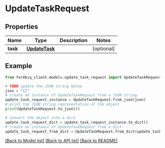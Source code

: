 # UpdateTaskRequest


## Properties

Name | Type | Description | Notes
------------ | ------------- | ------------- | -------------
**task** | [**UpdateTask**](UpdateTask.md) |  | [optional] 

## Example

```python
from formkiq_client.models.update_task_request import UpdateTaskRequest

# TODO update the JSON string below
json = "{}"
# create an instance of UpdateTaskRequest from a JSON string
update_task_request_instance = UpdateTaskRequest.from_json(json)
# print the JSON string representation of the object
print(UpdateTaskRequest.to_json())

# convert the object into a dict
update_task_request_dict = update_task_request_instance.to_dict()
# create an instance of UpdateTaskRequest from a dict
update_task_request_from_dict = UpdateTaskRequest.from_dict(update_task_request_dict)
```
[[Back to Model list]](../README.md#documentation-for-models) [[Back to API list]](../README.md#documentation-for-api-endpoints) [[Back to README]](../README.md)


